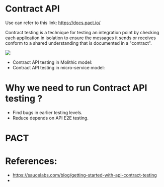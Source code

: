 # Contract API

Use can refer to this link: https://docs.pact.io/

Contract testing is a technique for testing an integration point by checking each application in isolation to ensure the messages it sends or receives conform to a shared understanding that is documented in a "contract".

<img src="https://docs.pact.io/img/how-pact-works/summary.png">


- Contract API testing in Molithic model:
- Contract API testing in micro-service model:

# Why we need to run Contract API testing ?
- Find bugs in earlier testing levels.
- Reduce depends on API E2E testing.

# PACT



# References:
- https://saucelabs.com/blog/getting-started-with-api-contract-testing
- 
